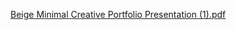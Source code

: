 [Beige Minimal Creative Portfolio Presentation (1).pdf](https://github.com/ICEI-PUC-Minas-PMV-ADS/pmv-ads-2023-1-e1-proj-web-t9-time3-projremediosolidario/files/11302269/Beige.Minimal.Creative.Portfolio.Presentation.1.pdf)

